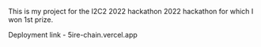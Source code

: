 
This is my project for the I2C2 2022 hackathon 2022 hackathon for which I won 1st prize.


Deployment link - 5ire-chain.vercel.app

